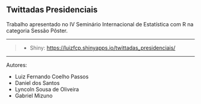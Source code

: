 ## Twittadas Presidenciais

Trabalho apresentado no IV Seminário Internacional de Estatística com R na categoria Sessão Pôster.

---

>- Shiny: https://luizfcp.shinyapps.io/twittadas_presidenciais/

---

Autores:

* Luiz Fernando Coelho Passos
* Daniel dos Santos
* Lyncoln Sousa de Oliveira
* Gabriel Mizuno
